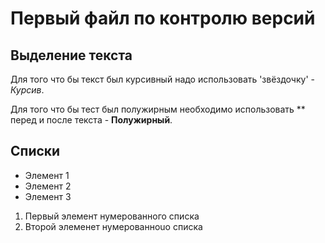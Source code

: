 # Первый файл по контролю версий
 
## Выделение текста
Для того что бы текст был курсивный надо использовать  'звёздочку' - *Курсив*.

Для того что бы тест был полужирным необходимо использовать ** перед и после текста - **Полужирный**.

## Списки
* Элемент 1
* Элемент 2
* Элемент 3
1. Первый элемент нумерованного списка
2. Второй элеменет нумерованноuо списка
